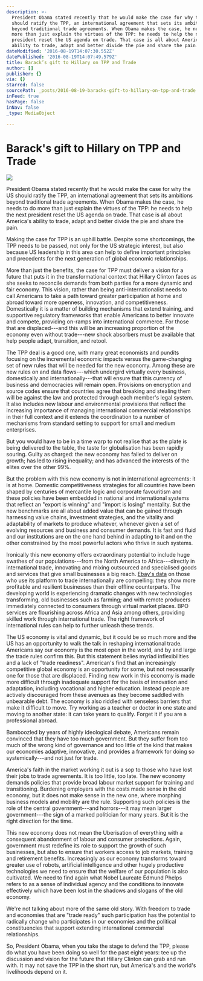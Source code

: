 ```yaml
---
description: >-
  President Obama stated recently that he would make the case for why the US
  should ratify the TPP, an international agreement that sets its ambitions
  beyond traditional trade agreements. When Obama makes the case, he needs to do
  more than just explain the virtues of the TPP: he needs to help the next
  president reset the US agenda on trade. That case is all about America’s
  ability to trade, adapt and better divide the pie and share the pain.
dateModified: '2016-08-19T14:07:30.552Z'
datePublished: '2016-08-19T14:07:49.579Z'
title: Barack’s gift to Hillary on TPP and Trade
author: []
publisher: {}
via: {}
starred: false
sourcePath: _posts/2016-08-19-baracks-gift-to-hillary-on-tpp-and-trade.md
inFeed: true
hasPage: false
inNav: false
_type: MediaObject

---
```

# Barack's gift to Hillary on TPP and Trade
![](https://the-grid-user-content.s3-us-west-2.amazonaws.com/adb0aae5-90e9-4940-a8e7-ccc052a6bc9a.jpg)

President Obama stated recently that he would make the case for why the US should ratify the TPP, an international agreement that sets its ambitions beyond traditional trade agreements. When Obama makes the case, he needs to do more than just explain the virtues of the TPP: he needs to help the next president reset the US agenda on trade. That case is all about America's ability to trade, adapt and better divide the pie and share the pain.

Making the case for TPP is an uphill battle. Despite some shortcomings, the TPP needs to be passed, not only for the US strategic interest, but also because US leadership in this area can help to define important principles and precedents for the next generation of global economic relationships.

More than just the benefits, the case for TPP must deliver a vision for a future that puts it in the transformational context that Hillary Clinton faces as she seeks to reconcile demands from both parties for a more dynamic and fair economy. This vision, rather than being anti-internationalist needs to call Americans to take a path toward greater participation at home and abroad toward more openness, innovation, and competitiveness. Domestically it is a matter of building mechanisms that extend training, and supportive regulatory frameworks that enable Americans to better innovate and compete, providing on-ramps into international commerce. For those that are displaced---and this will be an increasing proportion of the economy even without trade---new shock absorbers must be available that help people adapt, transition, and retool.

The TPP deal is a good one, with many great economists and pundits focusing on the incremental economic impacts versus the game-changing set of new rules that will be needed for the new economy. Among these are new rules on and data flows---which undergird virtually every business, domestically and internationally---that will ensure that this currency of business and democracies will remain open. Provisions on encryption and source codes ensure that countries agree that breaking and stealing them will be against the law and protected through each member's legal system. It also includes new labour and environmental provisions that reflect the increasing importance of managing international commercial relationships in their full context and it extends the coordination to a number of mechanisms from standard setting to support for small and medium enterprises.

But you would have to be in a time warp to not realise that as the plate is being delivered to the table, the taste for globalisation has been rapidly souring. Guilty as charged: the new economy has failed to deliver on growth; has led to rising inequality; and has advanced the interests of the elites over the other 99%.

But the problem with this new economy is not in international agreements: it is at home. Domestic competitiveness strategies for all countries have been shaped by centuries of mercantile logic and corporate favouritism and these policies have been embedded in national and international systems that reflect an "export is winning" and "import is losing" mentality. But the new benchmarks are all about added value that can be gained through harnessing value chains, investment strategies, and the vitality and adaptability of markets to produce whatever, whenever given a set of evolving resources and business and consumer demands. It is fast and fluid and our institutions are on the one hand behind in adapting to it and on the other constrained by the most powerful actors who thrive in such systems.

Ironically this new economy offers extraordinary potential to include huge swathes of our populations---from the North America to Africa---directly in international trade, innovating and mixing outsourced and specialised goods and services that give small businesses a big reach. [Ebay's data][0] on those who use its platform to trade internationally are compelling: they show more profitable and resilient businesses than their offline counterparts. The developing world is experiencing dramatic changes with new technologies transforming, old businesses such as farming; and with remote producers immediately connected to consumers through virtual market places. BPO services are flourishing across Africa and Asia among others, providing skilled work through international trade. The right framework of international rules can help to further unleash these trends.

The US economy is vital and dynamic, but it could be so much more and the US has an opportunity to walk the talk in reshaping international trade. Americans say our economy is the most open in the world, and by and large the trade rules confirm this. But this statement belies myriad inflexibilities and a lack of "trade readiness". American's find that an increasingly competitive global economy is an opportunity for some, but not necessarily one for those that are displaced. Finding new work in this economy is made more difficult through inadequate support for the basis of innovation and adaptation, including vocational and higher education. Instead people are actively discouraged from these avenues as they become saddled with unbearable debt. The economy is also riddled with senseless barriers that make it difficult to move. Try working as a teacher or doctor in one state and moving to another state: it can take years to qualify. Forget it if you are a professional abroad.

Bamboozled by years of highly ideological debate, Americans remain convinced that they have too much government. But they suffer from too much of the wrong kind of governance and too little of the kind that makes our economies adaptive, innovative, and provides a framework for doing so systemically---and not just for trade.

America's faith in the market working it out is a sop to those who have lost their jobs to trade agreements. It is too little, too late. The new economy demands policies that provide broad labour market support for training and transitioning. Burdening employers with the costs made sense in the old economy, but it does not make sense in the new one, where morphing business models and mobility are the rule. Supporting such policies is the role of the central government---and horrors---it may mean larger government---the sign of a marked politician for many years. But it is the right direction for the time.

This new economy does not mean the Uberisation of everything with a consequent abandonment of labour and consumer protections. Again, government must redefine its role to support the growth of such businesses, but also to ensure that workers access to job markets, training and retirement benefits. Increasingly as our economy transforms toward greater use of robots, artificial intelligence and other hugely productive technologies we need to ensure that the welfare of our population is also cultivated. We need to find again what Nobel Laureate Edmund Phelps refers to as a sense of individual agency and the conditions to innovate effectively which have been lost in the shadows and slogans of the old economy.

We're not talking about more of the same old story. With freedom to trade and economies that are "trade ready" such participation has the potential to radically change who participates in our economies and the political constituencies that support extending international commercial relationships.

So, President Obama, when you take the stage to defend the TPP, please do what you have been doing so well for the past eight years: tee up the discussion and vision for the future that Hillary Clinton can grab and run with. It may not save the TPP in the short run, but America's and the world's livelihoods depend on it.

[0]: http://www.ebaymainstreet.com/lab